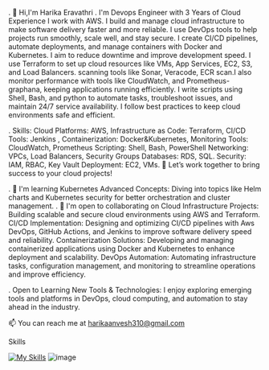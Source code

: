 . 👋 Hi,I'm Harika Eravathri
.  I'm Devops Engineer with 3 Years of Cloud Experience I work with AWS. I build and manage cloud infrastructure to make software delivery faster and more reliable. I use DevOps tools to help projects run 
   smoothly, scale well, and stay secure. I create CI/CD pipelines, automate deployments, and manage containers with Docker and Kubernetes. I aim to reduce downtime and improve development speed. I use 
   Terraform to set up cloud resources like VMs, App Services, EC2, S3, and Load Balancers. scanning tools like Sonar, Veracode, ECR scan.I also monitor performance with tools like CloudWatch, and Prometheus- 
   graphana, keeping applications running efficiently. I write scripts using Shell, Bash, and python to automate tasks, troubleshoot issues, and maintain 24/7 service availability. I follow best practices to 
   keep cloud environments safe and efficient.
   
.  Skills: Cloud Platforms: AWS, Infrastructure as Code: Terraform,  CI/CD Tools: Jenkins , Containerization: Docker&Kubernetes,  Monitoring Tools: CloudWatch, Prometheus Scripting: Shell, Bash, PowerShell 
   Networking: VPCs, Load Balancers, Security Groups Databases: RDS, SQL. Security: IAM, RBAC, Key Vault Deployment: EC2, VMs. 🌟 Let’s work together to bring success to your cloud projects!

. 🧠 I'm learning Kubernetes Advanced Concepts: Diving into topics like Helm charts and Kubernetes security for better orchestration and cluster management.
. 🤝 I'm open to collaborating on Cloud Infrastructure Projects: Building scalable and secure cloud environments using AWS and Terraform. CI/CD Implementation: Designing and optimizing CI/CD pipelines with 
      Aws DevOps, GitHub Actions, and Jenkins to improve software delivery speed and reliability. Containerization Solutions: Developing and managing containerized applications using Docker and Kubernetes to 
      enhance deployment and scalability. DevOps Automation: Automating infrastructure tasks, configuration management, and monitoring to streamline operations and improve efficiency. 

.  Open to Learning New Tools & Technologies: I enjoy exploring emerging tools and platforms in DevOps, cloud computing, and automation to stay ahead in the industry. 

📫 You can reach me at harikaanvesh310@gmail.com

Skills

[![My Skills](https://skillicons.dev/icons?i=aws,git,vscode,linux,docker,python&perline=6)](https://skillicons.dev)
![image](https://github.com/user-attachments/assets/dd938920-fe27-4ab3-85e2-47547390b07c)











